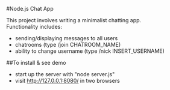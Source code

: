 #Node.js Chat App

This project involves writing a minimalist chatting app.  
Functionality includes:
* sending/displaying messages to all users
* chatrooms (type /join CHATROOM_NAME)
* ability to change username (type /nick INSERT_USERNAME)

##To install & see demo
* start up the server with "node server.js"
* visit http://127.0.0.1:8080/ in two browsers
